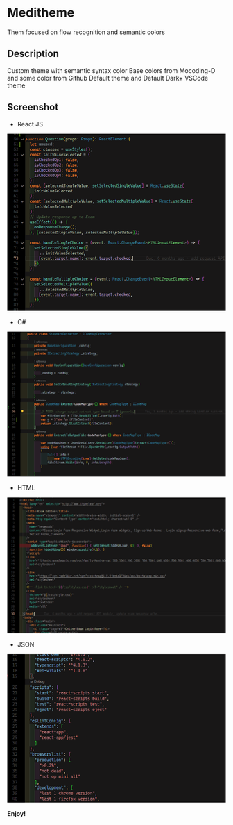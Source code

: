 # Meditheme

Them focused on flow recognition and semantic colors

## Description

Custom theme with semantic syntax color
Base colors from Mocoding-D and some color from Github Default theme and Default Dark+ VSCode theme

## Screenshot

- React JS

![React Screenshot!](/screenshots/ReactJS.png "React screenshot")

- C#

![C# Screenshot!](/screenshots/CSharp.png "CSharp screenshot")

- HTML

![C# Screenshot!](/screenshots/HTML.png "HTML screenshot")

- JSON

![C# Screenshot!](/screenshots/JSON.png "JSON screenshot")

**Enjoy!**
